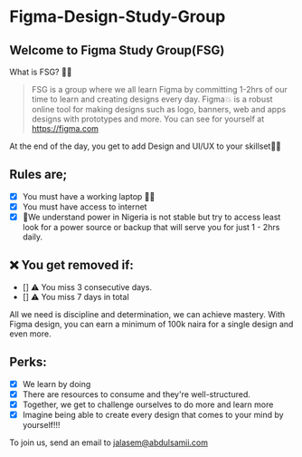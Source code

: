 # Figma-Design-Study-Group
## Welcome to Figma Study Group(FSG)
What is FSG? 🤷‍♂ 
> FSG is a group where we all learn Figma by committing 1-2hrs of our time to learn and creating designs every day.
Figma💥 is a robust online tool for making designs such as logo, banners, web and apps designs with prototypes and more. 
You can see for yourself at https://figma.com

At the end of the day, you get to add Design and UI/UX to your skillset💯💯  

## Rules are;  
- [x] You must have a working laptop 👨‍💻
- [x] You must have access to internet 
- [x] 🚨We understand power in Nigeria is not stable but try to access least look for a power source or backup that will serve you for just 1 - 2hrs daily. 

## ❌ You get removed if:
- [] ⚠️ You miss 3 consecutive days.
- [] ⚠️ You miss 7 days in total

All we need is discipline and determination, we can achieve mastery. With Figma design, you can earn a minimum of 100k naira for a single design and even more.

## Perks: 
- [x] We learn by doing 
- [x] There are resources to consume and they're well-structured. 
- [x] Together, we get to challenge ourselves to do more and learn more 
- [x] Imagine being able to create every design that comes to your mind by yourself!!!  

To join us, send an email to jalasem@abdulsamii.com
